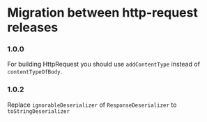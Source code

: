 # Migration between http-request releases

### 1.0.0

For building HttpRequest you should use `addContentType` instead of `contentTypeOfBody`.

### 1.0.2

Replace `ignorableDeserializer` of `ResponseDeserializer` to `toStringDeserializer`